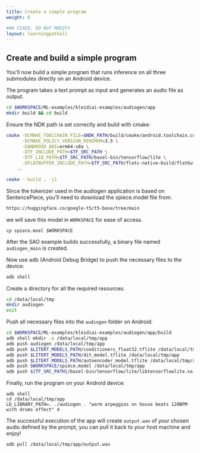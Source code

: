 ```yaml
---
title: Create a simple program
weight: 6

### FIXED, DO NOT MODIFY
layout: learningpathall
---
```


## Create and build a simple program

You'll now build a simple program that runs inference on all three submodules directly on an Android device.

The program takes a text prompt as input and generates an audio file as output.
```bash
cd $WORKSPACE/ML-examples/kleidiai-examples/audiogen/app
mkdir build && cd build
```

Ensure the NDK path is set correctly and build with cmake:
```bash
cmake -DCMAKE_TOOLCHAIN_FILE=$NDK_PATH/build/cmake/android.toolchain.cmake \
      -DCMAKE_POLICY_VERSION_MINIMUM=3.5 \
      -DANDROID_ABI=arm64-v8a \
      -DTF_INCLUDE_PATH=$TF_SRC_PATH \
      -DTF_LIB_PATH=$TF_SRC_PATH/bazel-bin/tensorflow/lite \
      -DFLATBUFFER_INCLUDE_PATH=$TF_SRC_PATH/flatc-native-build/flatbuffers/include \
    ..

cmake --build . -j1
```

Since the tokenizer used in the audiogen application is based on SentencePiece, you’ll need to download the spiece.model file from:
```bash
https://huggingface.co/google-t5/t5-base/tree/main
```
we will save this model in `WORKSPACE` for ease of access.
```text
cp spiece.moel $WORKSPACE
```
After the SAO example builds successfully, a binary file named `audiogen_main` is created.

Now use adb (Android Debug Bridge) to push the necessary files to the device:

```bash
adb shell
```

Create a directory for all the required resources:
```bash
cd /data/local/tmp
mkdir audiogen
exit
```
Push all necessary files into the `audiogen` folder on Android:
```bash
cd $WORKSPACE/ML-examples/kleidiai-examples/audiogen/app/build
adb shell mkdir -p /data/local/tmp/app
adb push audiogen /data/local/tmp/app
adb push $LITERT_MODELS_PATH/conditioners_float32.tflite /data/local/tmp/app
adb push $LITERT_MODELS_PATH/dit_model.tflite /data/local/tmp/app
adb push $LITERT_MODELS_PATH/autoencoder_model.tflite /data/local/tmp/app
adb push $WORKSPACE/spiece.model /data/local/tmp/app
adb push ${TF_SRC_PATH}/bazel-bin/tensorflow/lite/libtensorflowlite.so /data/local/tmp/app
```

Finally, run the program on your Android device:
```
adb shell
cd /data/local/tmp/app
LD_LIBRARY_PATH=. ./audiogen . "warm arpeggios on house beats 120BPM with drums effect" 4
```

The successful execution of the app will create `output.wav` of your chosen audio defined by the prompt, you can pull it back to your host machine and enjoy!
```bash
adb pull /data/local/tmp/app/output.wav
```
